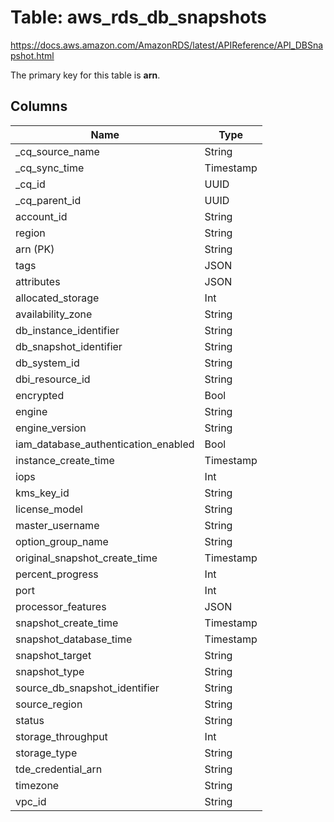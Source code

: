 # Table: aws_rds_db_snapshots

https://docs.aws.amazon.com/AmazonRDS/latest/APIReference/API_DBSnapshot.html

The primary key for this table is **arn**.



## Columns
| Name          | Type          |
| ------------- | ------------- |
|_cq_source_name|String|
|_cq_sync_time|Timestamp|
|_cq_id|UUID|
|_cq_parent_id|UUID|
|account_id|String|
|region|String|
|arn (PK)|String|
|tags|JSON|
|attributes|JSON|
|allocated_storage|Int|
|availability_zone|String|
|db_instance_identifier|String|
|db_snapshot_identifier|String|
|db_system_id|String|
|dbi_resource_id|String|
|encrypted|Bool|
|engine|String|
|engine_version|String|
|iam_database_authentication_enabled|Bool|
|instance_create_time|Timestamp|
|iops|Int|
|kms_key_id|String|
|license_model|String|
|master_username|String|
|option_group_name|String|
|original_snapshot_create_time|Timestamp|
|percent_progress|Int|
|port|Int|
|processor_features|JSON|
|snapshot_create_time|Timestamp|
|snapshot_database_time|Timestamp|
|snapshot_target|String|
|snapshot_type|String|
|source_db_snapshot_identifier|String|
|source_region|String|
|status|String|
|storage_throughput|Int|
|storage_type|String|
|tde_credential_arn|String|
|timezone|String|
|vpc_id|String|